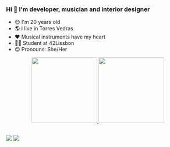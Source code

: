 ### Hi 👋 I'm developer, musician and interior designer

- 😊 I'm 20 years old
- 🌎 I live in Torres Vedras
- ❤️ Musical instruments have my heart
- 👩‍💻 Student at 42Lissbon
- 😉 Pronouns: She/Her

<div align="center">
  <a href="https://github.com/bshintak">
  <img height="180em" src="https://github-readme-stats.vercel.app/api?username=bshintak&show_icons=true&theme=dracula&include_all_commits=true&count_private=true"/>
  <img height="180em" src="https://github-readme-stats.vercel.app/api/top-langs/?username=bshintak&layout=compact&langs_count=7&theme=dracula"/>
</div>
  
##
  
<div> 
 <a href="https://instagram.com/_biashin" target="_blank"><img src="https://img.shields.io/badge/-Instagram-%23E4405F?style=for-the-badge&logo=instagram&logoColor=white" target="_blank"></a>
   <a href="[https://www.linkedin.com/in/rafaella-ballerini-45875016a](https://www.linkedin.com/in/beatriz-schileo-shintaku-5910aa1b6/)" target="_blank"><img src="https://img.shields.io/badge/-LinkedIn-%230077B5?style=for-the-badge&logo=linkedin&logoColor=white" target="_blank"></a> 
</div>
